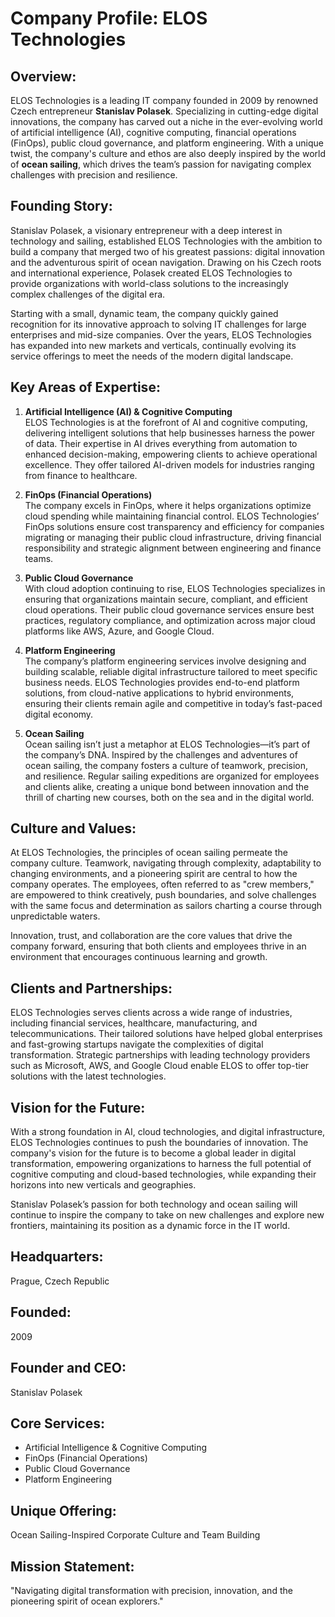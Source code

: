 # Company Profile: ELOS Technologies

## Overview:
ELOS Technologies is a leading IT company founded in 2009 by renowned Czech entrepreneur **Stanislav Polasek**. Specializing in cutting-edge digital innovations, the company has carved out a niche in the ever-evolving world of artificial intelligence (AI), cognitive computing, financial operations (FinOps), public cloud governance, and platform engineering. With a unique twist, the company's culture and ethos are also deeply inspired by the world of **ocean sailing**, which drives the team’s passion for navigating complex challenges with precision and resilience.

## Founding Story:
Stanislav Polasek, a visionary entrepreneur with a deep interest in technology and sailing, established ELOS Technologies with the ambition to build a company that merged two of his greatest passions: digital innovation and the adventurous spirit of ocean navigation. Drawing on his Czech roots and international experience, Polasek created ELOS Technologies to provide organizations with world-class solutions to the increasingly complex challenges of the digital era. 

Starting with a small, dynamic team, the company quickly gained recognition for its innovative approach to solving IT challenges for large enterprises and mid-size companies. Over the years, ELOS Technologies has expanded into new markets and verticals, continually evolving its service offerings to meet the needs of the modern digital landscape.

## Key Areas of Expertise:
1. **Artificial Intelligence (AI) & Cognitive Computing**  
   ELOS Technologies is at the forefront of AI and cognitive computing, delivering intelligent solutions that help businesses harness the power of data. Their expertise in AI drives everything from automation to enhanced decision-making, empowering clients to achieve operational excellence. They offer tailored AI-driven models for industries ranging from finance to healthcare.

2. **FinOps (Financial Operations)**  
   The company excels in FinOps, where it helps organizations optimize cloud spending while maintaining financial control. ELOS Technologies’ FinOps solutions ensure cost transparency and efficiency for companies migrating or managing their public cloud infrastructure, driving financial responsibility and strategic alignment between engineering and finance teams.

3. **Public Cloud Governance**  
   With cloud adoption continuing to rise, ELOS Technologies specializes in ensuring that organizations maintain secure, compliant, and efficient cloud operations. Their public cloud governance services ensure best practices, regulatory compliance, and optimization across major cloud platforms like AWS, Azure, and Google Cloud.

4. **Platform Engineering**  
   The company’s platform engineering services involve designing and building scalable, reliable digital infrastructure tailored to meet specific business needs. ELOS Technologies provides end-to-end platform solutions, from cloud-native applications to hybrid environments, ensuring their clients remain agile and competitive in today’s fast-paced digital economy.

5. **Ocean Sailing**  
   Ocean sailing isn’t just a metaphor at ELOS Technologies—it’s part of the company’s DNA. Inspired by the challenges and adventures of ocean sailing, the company fosters a culture of teamwork, precision, and resilience. Regular sailing expeditions are organized for employees and clients alike, creating a unique bond between innovation and the thrill of charting new courses, both on the sea and in the digital world.

## Culture and Values:
At ELOS Technologies, the principles of ocean sailing permeate the company culture. Teamwork, navigating through complexity, adaptability to changing environments, and a pioneering spirit are central to how the company operates. The employees, often referred to as "crew members," are empowered to think creatively, push boundaries, and solve challenges with the same focus and determination as sailors charting a course through unpredictable waters.

Innovation, trust, and collaboration are the core values that drive the company forward, ensuring that both clients and employees thrive in an environment that encourages continuous learning and growth.

## Clients and Partnerships:
ELOS Technologies serves clients across a wide range of industries, including financial services, healthcare, manufacturing, and telecommunications. Their tailored solutions have helped global enterprises and fast-growing startups navigate the complexities of digital transformation. Strategic partnerships with leading technology providers such as Microsoft, AWS, and Google Cloud enable ELOS to offer top-tier solutions with the latest technologies.

## Vision for the Future:
With a strong foundation in AI, cloud technologies, and digital infrastructure, ELOS Technologies continues to push the boundaries of innovation. The company's vision for the future is to become a global leader in digital transformation, empowering organizations to harness the full potential of cognitive computing and cloud-based technologies, while expanding their horizons into new verticals and geographies.

Stanislav Polasek’s passion for both technology and ocean sailing will continue to inspire the company to take on new challenges and explore new frontiers, maintaining its position as a dynamic force in the IT world.

## Headquarters:  
Prague, Czech Republic  

## Founded:  
2009  

## Founder and CEO:  
Stanislav Polasek  

## Core Services:  
- Artificial Intelligence & Cognitive Computing  
- FinOps (Financial Operations)  
- Public Cloud Governance  
- Platform Engineering  

## Unique Offering:  
Ocean Sailing-Inspired Corporate Culture and Team Building

## Mission Statement:  
"Navigating digital transformation with precision, innovation, and the pioneering spirit of ocean explorers."
